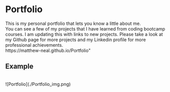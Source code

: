 <h1>Portfolio</h1>
This is my personal portfolio that lets you know a little about me.<br>
You can see a few of my projects that I have learned from coding bootcamp courses. I am updating this with links to new projects. Please take a look at my Github page for more projects and my Linkedin profile for more professional achievements.

<br>
https://matthew-neal.github.io/Portfolio"

<br>

<h2>Example</h2>
<br>
![Portfolio](./Portfolio_img.png)
